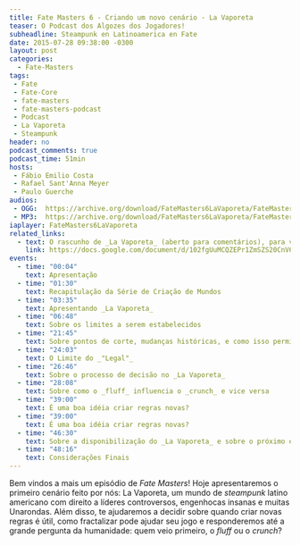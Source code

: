 ```yaml
---
title: Fate Masters 6 - Criando um novo cenário - La Vaporeta
teaser: O Podcast dos Algozes dos Jogadores!
subheadline: Steampunk en Latinoamerica en Fate
date: 2015-07-28 09:38:00 -0300
layout: post
categories:
  - Fate-Masters
tags:
 - Fate
 - Fate-Core
 - fate-masters
 - fate-masters-podcast
 - Podcast
 - La Vaporeta
 - Steampunk
header: no
podcast_comments: true 
podcast_time: 51min
hosts:
 - Fábio Emilio Costa
 - Rafael Sant'Anna Meyer
 - Paulo Guerche
audios:
 - OGG:  https://archive.org/download/FateMasters6LaVaporeta/FateMasters6LaVaporeta.ogg
 - MP3:  https://archive.org/download/FateMasters6LaVaporeta/FateMasters6LaVaporeta.mp3
iaplayer: FateMasters6LaVaporeta
related_links:
  - text: O rascunho de _La Vaporeta_ (aberto para comentários), para vocês se deliciarem
    link: https://docs.google.com/document/d/102fgUuMCQZEPr1ZmSZS20CnV6x75Ors6WkAYdGWnUbg/edit?usp=docslist_api
events: 
  - time: "00:04"
    text: Apresentação
  - time: "01:30"
    text: Recapitulação da Série de Criação de Mundos
  - time: "03:35"
    text: Apresentando _La Vaporeta_
  - time: "06:48"
    text: Sobre os limites a serem estabelecidos
  - time: "21:45"
    text: Sobre pontos de corte, mudanças históricas, e como isso permitiu gerar _La Vaporeta_
  - time: "24:03"
    text: O Limite do _"Legal"_
  - time: "26:46"
    text: Sobre o processo de decisão no _La Vaporeta_
  - time: "28:08"
    text: Sobre como o _fluff_ influencia o _crunch_ e vice versa
  - time: "39:00"
    text: É uma boa idéia criar regras novas?
  - time: "39:00"
    text: É uma boa idéia criar regras novas?
  - time: "46:30"
    text: Sobre a disponibilização do _La Vaporeta_ e sobre o próximo episódio
  - time: "48:16"
    text: Considerações Finais
---
```


Bem vindos a mais um  episódio de _Fate Masters_!  Hoje apresentaremos
o primeiro cenário feito por nós: La Vaporeta, um mundo de _steampunk_
latino  americano  com  direito  a  líderes  controversos,  engenhocas
insanas e muitas Unarondas. Além  disso, te ajudaremos a decidir sobre
quando criar  novas regras  é útil, como  fractalizar pode  ajudar seu
jogo e  responderemos até a  grande pergunta da humanidade:  quem veio
primeiro, o _fluff_ ou o _crunch_?
